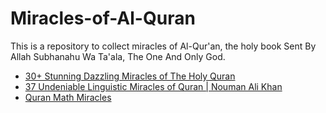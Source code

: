 # Miracles-of-Al-Quran
This is a repository to collect miracles of Al-Qur'an, the holy book Sent By Allah Subhanahu Wa Ta'ala, The One And Only God.

* [30+ Stunning Dazzling Miracles of The Holy Quran](https://www.youtube.com/watch?v=jgbWamEDui8)
* [37 Undeniable Linguistic Miracles of Quran | Nouman Ali Khan](https://www.youtube.com/watch?v=j-ULa2JzPG0)
* [Quran Math Miracles](https://www.youtube.com/playlist?list=PLiU47G2ulReebWVECXb1nz2uQi5ihpKOF)
